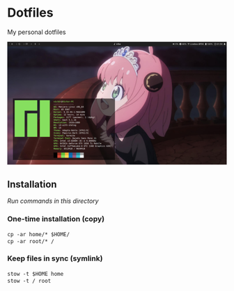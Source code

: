 # Dotfiles

My personal dotfiles

![](.readme/screenshot.jpg)

## Installation

*Run commands in this directory*

### One-time installation (copy)

```
cp -ar home/* $HOME/
cp -ar root/* /
```

### Keep files in sync (symlink)

```
stow -t $HOME home
stow -t / root
```
